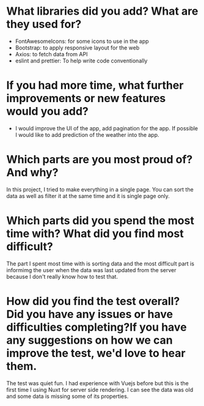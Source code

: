 # What libraries did you add? What are they used for?
- FontAwesomeIcons: for some icons to use in the app
- Bootstrap: to apply responsive layout for the web
- Axios: to fetch data from API
- eslint and prettier: To help write code conventionally
# If you had more time, what further improvements or new features would you add?
- I would improve the UI of the app, add pagination for the app. If possible I would like to add prediction of the weather into the app.
# Which parts are you most proud of? And why?
In this project, I tried to make everything in a single page. You can sort the data as well as filter it at the same time and it is single page only.
# Which parts did you spend the most time with? What did you find most difficult?
The part I spent most time with is sorting data and the most difficult part is informimg the user when the data was last updated from the server because I don't really know how to test that.
# How did you find the test overall? Did you have any issues or have difficulties completing?If you have any suggestions on how we can improve the test, we'd love to hear them.
The test was quiet fun. I had experience with Vuejs before but this is the first time I using Nuxt for server side rendering. I can see the data was old and some data is missing some of its properties.
